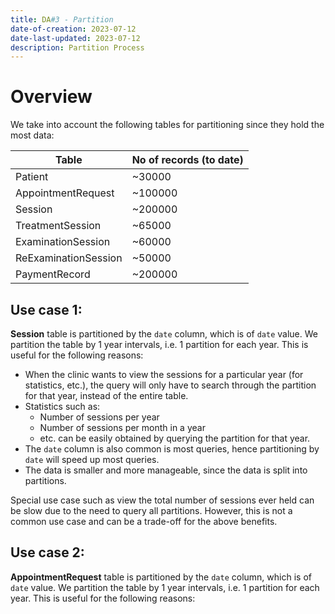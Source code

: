 ```yaml
---
title: DA#3 - Partition
date-of-creation: 2023-07-12
date-last-updated: 2023-07-12
description: Partition Process
---
```


# Overview

We take into account the following tables for partitioning since they hold the most data:

| Table                | No of records (to date) |
| -------------------- | ----------------------- |
| Patient              | ~30000                  |
| AppointmentRequest   | ~100000                 |
| Session              | ~200000                 |
| TreatmentSession     | ~65000                  |
| ExaminationSession   | ~60000                  |
| ReExaminationSession | ~50000                  |
| PaymentRecord        | ~200000                 |

<!-- ## Use case 1:

**PaymentRecord** table is partitioned by the `paid` column, which is of `int` value. The value of `paid` is either 0 by default, denoting unpaid, or the amount paid by the patient. The value of `paid` is updated to the amount paid by the patient when the patient pays for the treatment. Hence, we can partition the table by the value of `paid` to separate the paid and unpaid records. -->

## Use case 1:

**Session** table is partitioned by the `date` column, which is of `date` value. We partition the table by 1 year intervals, i.e. 1 partition for each year. This is useful for the following reasons:

-  When the clinic wants to view the sessions for a particular year (for statistics, etc.), the query will only have to search through the partition for that year, instead of the entire table.
-  Statistics such as:
   -  Number of sessions per year
   -  Number of sessions per month in a year
   -  etc.
can be easily obtained by querying the partition for that year.
- The `date` column is also common is most queries, hence partitioning by `date` will speed up most queries.
- The data is smaller and more manageable, since the data is split into partitions.

Special use case such as view the total number of sessions ever held can be slow due to the need to query all partitions. However, this is not a common use case and can be a trade-off for the above benefits.

## Use case 2:

**AppointmentRequest** table is partitioned by the `date` column, which is of `date` value. We partition the table by 1 year intervals, i.e. 1 partition for each year. This is useful for the following reasons: